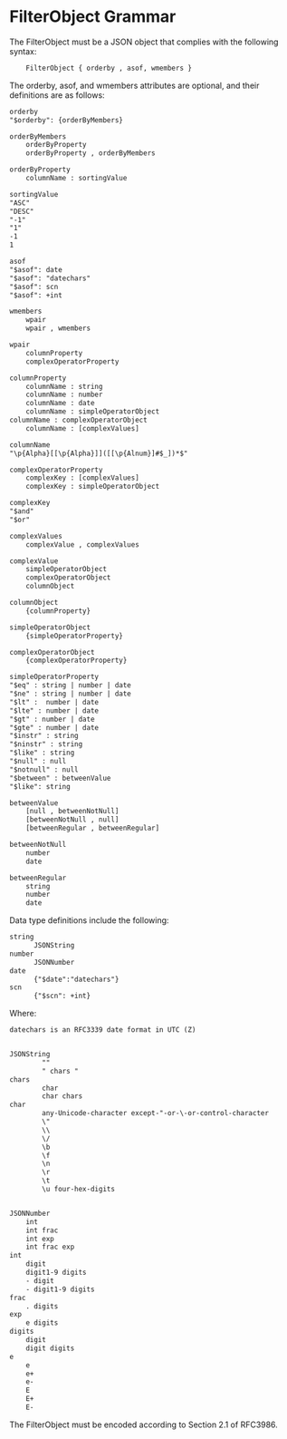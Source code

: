 <!-- Copyright (c) 2022, 2024, Oracle and/or its affiliates.

This program is free software; you can redistribute it and/or modify
it under the terms of the GNU General Public License, version 2.0,
as published by the Free Software Foundation.

This program is designed to work with certain software (including
but not limited to OpenSSL) that is licensed under separate terms, as
designated in a particular file or component or in included license
documentation.  The authors of MySQL hereby grant you an additional
permission to link the program and your derivative works with the
separately licensed software that they have either included with
the program or referenced in the documentation.

This program is distributed in the hope that it will be useful,  but
WITHOUT ANY WARRANTY; without even the implied warranty of
MERCHANTABILITY or FITNESS FOR A PARTICULAR PURPOSE.  See
the GNU General Public License, version 2.0, for more details.

You should have received a copy of the GNU General Public License
along with this program; if not, write to the Free Software Foundation, Inc.,
51 Franklin St, Fifth Floor, Boston, MA 02110-1301 USA -->

# FilterObject Grammar

The FilterObject must be a JSON object that complies with the following syntax:

```txt
    FilterObject { orderby , asof, wmembers }
```

The orderby, asof, and wmembers attributes are optional, and their definitions are as follows:

```txt
orderby
"$orderby": {orderByMembers}

orderByMembers
    orderByProperty
    orderByProperty , orderByMembers

orderByProperty
    columnName : sortingValue

sortingValue
"ASC"
"DESC"
"-1"
"1"
-1
1

asof
"$asof": date
"$asof": "datechars"
"$asof": scn
"$asof": +int

wmembers
    wpair
    wpair , wmembers

wpair
    columnProperty
    complexOperatorProperty

columnProperty
    columnName : string
    columnName : number
    columnName : date
    columnName : simpleOperatorObject
columnName : complexOperatorObject
    columnName : [complexValues]

columnName
"\p{Alpha}[[\p{Alpha}]]([[\p{Alnum}]#$_])*$"

complexOperatorProperty
    complexKey : [complexValues]
    complexKey : simpleOperatorObject

complexKey
"$and"
"$or"

complexValues
    complexValue , complexValues

complexValue
    simpleOperatorObject
    complexOperatorObject
    columnObject

columnObject
    {columnProperty}

simpleOperatorObject
    {simpleOperatorProperty}

complexOperatorObject
    {complexOperatorProperty}

simpleOperatorProperty
"$eq" : string | number | date
"$ne" : string | number | date
"$lt" :  number | date
"$lte" : number | date
"$gt" : number | date
"$gte" : number | date
"$instr" : string
"$ninstr" : string
"$like" : string
"$null" : null
"$notnull" : null
"$between" : betweenValue
"$like": string

betweenValue
    [null , betweenNotNull]
    [betweenNotNull , null]
    [betweenRegular , betweenRegular]

betweenNotNull
    number
    date

betweenRegular
    string
    number
    date
```

Data type definitions include the following:

```txt
string
      JSONString
number
      JSONNumber
date
      {"$date":"datechars"}
scn
      {"$scn": +int}
```

Where:

```txt
datechars is an RFC3339 date format in UTC (Z)


JSONString
        ""
        " chars "
chars
        char
        char chars
char
        any-Unicode-character except-"-or-\-or-control-character
        \"
        \\
        \/
        \b
        \f
        \n
        \r
        \t
        \u four-hex-digits


JSONNumber
    int
    int frac
    int exp
    int frac exp
int
    digit
    digit1-9 digits
    - digit
    - digit1-9 digits
frac
    . digits
exp
    e digits
digits
    digit
    digit digits
e
    e
    e+
    e-
    E
    E+
    E-
```

The FilterObject must be encoded according to Section 2.1 of RFC3986.
